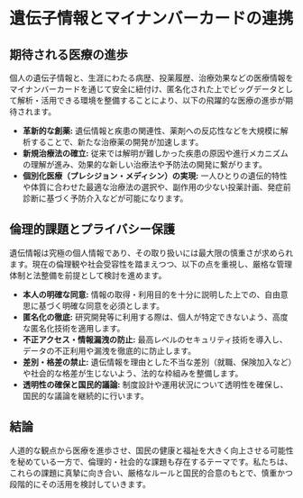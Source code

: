 # 遺伝子情報とマイナンバーカードの連携

## 期待される医療の進歩

個人の遺伝子情報と、生涯にわたる病歴、投薬履歴、治療効果などの医療情報をマイナンバーカードを通じて安全に紐付け、匿名化された上でビッグデータとして解析・活用できる環境を整備することにより、以下の飛躍的な医療の進歩が期待されます。

*   **革新的な創薬:** 遺伝情報と疾患の関連性、薬剤への反応性などを大規模に解析することで、新たな治療薬の開発が加速します。
*   **新規治療法の確立:** 従来では解明が難しかった疾患の原因や進行メカニズムの理解が進み、効果的な新しい治療法や予防法の開発に繋がります。
*   **個別化医療（プレシジョン・メディシン）の実現:** 一人ひとりの遺伝的特性や体質に合わせた最適な治療法の選択や、副作用の少ない投薬計画、発症前診断に基づく予防介入などが可能になります。

## 倫理的課題とプライバシー保護

遺伝情報は究極の個人情報であり、その取り扱いには最大限の慎重さが求められます。現在の倫理観や社会受容性を踏まえつつ、以下の点を重視し、厳格な管理体制と法整備を前提として検討を進めます。

*   **本人の明確な同意:** 情報の取得・利用目的を十分に説明した上での、自由意思に基づく明確な同意を必須とします。
*   **匿名化の徹底:** 研究開発等に利用する際は、個人が特定できないよう、高度な匿名化技術を適用します。
*   **不正アクセス・情報漏洩の防止:** 最高レベルのセキュリティ技術を導入し、データの不正利用や漏洩を徹底的に防止します。
*   **差別・格差の禁止:** 遺伝情報を理由とした不当な差別（就職、保険加入など）や社会的な格差が生じないよう、法的な枠組みを整備します。
*   **透明性の確保と国民的議論:** 制度設計や運用状況について透明性を確保し、国民的な議論を継続的に行います。

## 結論

人道的な観点から医療を進歩させ、国民の健康と福祉を大きく向上させる可能性を秘めている一方で、倫理的・社会的な課題も存在するテーマです。私たちは、これらの課題に真摯に向き合い、厳格なルールと国民的合意のもとで、慎重かつ段階的にその活用を検討していきます。
